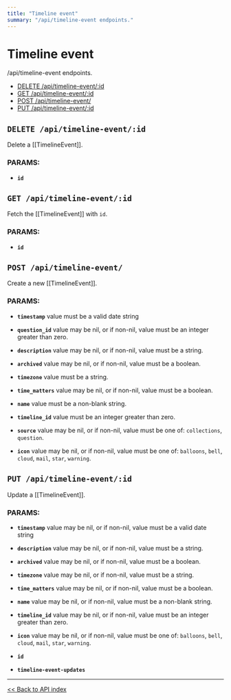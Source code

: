 ```yaml
---
title: "Timeline event"
summary: "/api/timeline-event endpoints."
---
```


# Timeline event

/api/timeline-event endpoints.

  - [DELETE /api/timeline-event/:id](#delete-apitimeline-eventid)
  - [GET /api/timeline-event/:id](#get-apitimeline-eventid)
  - [POST /api/timeline-event/](#post-apitimeline-event)
  - [PUT /api/timeline-event/:id](#put-apitimeline-eventid)

## `DELETE /api/timeline-event/:id`

Delete a [[TimelineEvent]].

### PARAMS:

*  **`id`**

## `GET /api/timeline-event/:id`

Fetch the [[TimelineEvent]] with `id`.

### PARAMS:

*  **`id`**

## `POST /api/timeline-event/`

Create a new [[TimelineEvent]].

### PARAMS:

*  **`timestamp`** value must be a valid date string

*  **`question_id`** value may be nil, or if non-nil, value must be an integer greater than zero.

*  **`description`** value may be nil, or if non-nil, value must be a string.

*  **`archived`** value may be nil, or if non-nil, value must be a boolean.

*  **`timezone`** value must be a string.

*  **`time_matters`** value may be nil, or if non-nil, value must be a boolean.

*  **`name`** value must be a non-blank string.

*  **`timeline_id`** value must be an integer greater than zero.

*  **`source`** value may be nil, or if non-nil, value must be one of: `collections`, `question`.

*  **`icon`** value may be nil, or if non-nil, value must be one of: `balloons`, `bell`, `cloud`, `mail`, `star`, `warning`.

## `PUT /api/timeline-event/:id`

Update a [[TimelineEvent]].

### PARAMS:

*  **`timestamp`** value may be nil, or if non-nil, value must be a valid date string

*  **`description`** value may be nil, or if non-nil, value must be a string.

*  **`archived`** value may be nil, or if non-nil, value must be a boolean.

*  **`timezone`** value may be nil, or if non-nil, value must be a string.

*  **`time_matters`** value may be nil, or if non-nil, value must be a boolean.

*  **`name`** value may be nil, or if non-nil, value must be a non-blank string.

*  **`timeline_id`** value may be nil, or if non-nil, value must be an integer greater than zero.

*  **`icon`** value may be nil, or if non-nil, value must be one of: `balloons`, `bell`, `cloud`, `mail`, `star`, `warning`.

*  **`id`** 

*  **`timeline-event-updates`**

---

[<< Back to API index](../api-documentation.md)